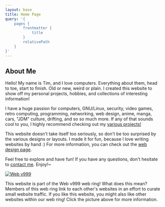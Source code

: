 ```yaml
---
layout: base
title: Home Page
query: '{
    pages {
        frontmatter {
            title
        }
        relativePath
    }
}'
---
```


## About Me

Hello! My name is Tim, and I love computers. Everything about them, head to toe, start to finish. Old or new, weird or plain. I created this website to show off my personal projects, hobbies, and collections of interesting information!

I have a huge passion for computers, GNU/Linux, security, video games, retro computing, programming, networking, web design, anime, manga, cars, "JDM" culture, drifting, and so so much more. If any of that sounds cool to you, I highly recommend checking out my [various projects!]()

This website doesn't take itself too seriously, so don't be too surprised by the various designs or layouts. I made it for fun, because I love writing websites by hand :) For more information, you can check out the [web design page]().

Feel free to explore and have fun! If you have any questions, don't hesitate to [contact me](). Enjoy!~

[![Web v999](http://imagelinkgoeshere/webv999.jpg "Web v999")](http://webringpagelink)
			
This website is part of the Web v999 web ring! What does this mean?	Members of this web ring link to each other's websites in an effort to curate small website traffic. If you like this website, you might also like other websites within our web ring! Click the picture above for more information.